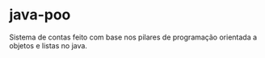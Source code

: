 # java-poo
Sistema de contas feito com base nos pilares de programação orientada a objetos e listas no java.
